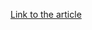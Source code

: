 [Link to the article](https://www.akamai.com/blog/security/2023/oct/akamai-protects-customers-http2-rapid-reset-ddos-attacks)
